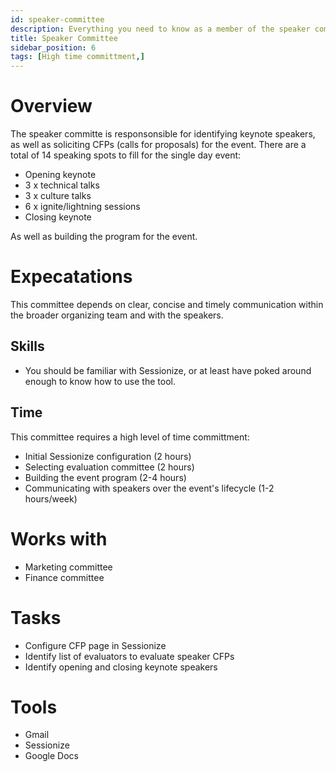 ```yaml
---
id: speaker-committee
description: Everything you need to know as a member of the speaker committee
title: Speaker Committee
sidebar_position: 6
tags: [High time committment,]
---
```


# Overview

The speaker committe is responsonsible for identifying keynote speakers, as well as soliciting CFPs (calls for proposals) for the event. There are a total of 14 speaking spots to fill for the single day event:

* Opening keynote
* 3 x technical talks
* 3 x culture talks
* 6 x ignite/lightning sessions
* Closing keynote

As well as building the program for the event.

# Expecatations

This committee depends on clear, concise and timely communication within the broader organizing team and with the speakers.

## Skills

* You should be familiar with Sessionize, or at least have poked around enough to know how to use the tool.

## Time

This committee requires a high level of time committment:

* Initial Sessionize configuration (2 hours)
* Selecting evaluation committee (2 hours)
* Building the event program (2-4 hours)
* Communicating with speakers over the event's lifecycle (1-2 hours/week)

# Works with

* Marketing committee
* Finance committee

# Tasks

* Configure CFP page in Sessionize
* Identify list of evaluators to evaluate speaker CFPs
* Identify opening and closing keynote speakers

# Tools

* Gmail
* Sessionize
* Google Docs
